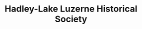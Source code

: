 ---
layout: repo
title: "Hadley-Lake Luzerne Historical Society"
id: 21074
permalink: repos/21074/
---